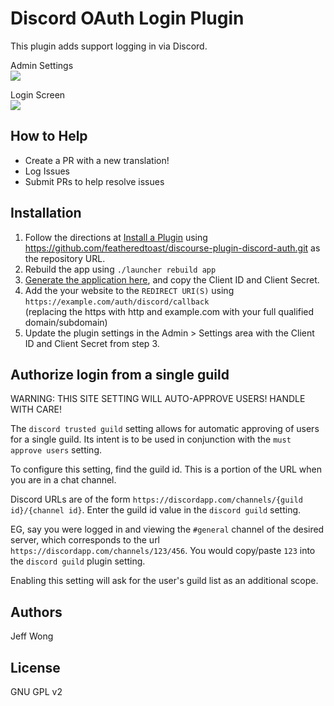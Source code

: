 # Discord OAuth Login Plugin
This plugin adds support logging in via Discord.

Admin Settings  
![](https://raw.githubusercontent.com/featheredtoast/discourse-plugin-discord-auth/master/screenshot-admin-settings.png)

Login Screen  
![](https://raw.githubusercontent.com/featheredtoast/discourse-plugin-discord-auth/master/screenshot-login-screen.png)

## How to Help

- Create a PR with a new translation!
- Log Issues
- Submit PRs to help resolve issues

## Installation

1. Follow the directions at [Install a Plugin](https://meta.discourse.org/t/install-a-plugin/19157) using https://github.com/featheredtoast/discourse-plugin-discord-auth.git as the repository URL.
2. Rebuild the app using `./launcher rebuild app`
3. [Generate the application here](https://discordapp.com/developers/applications/me), and copy the Client ID and Client Secret.
4. Add the your website to the `REDIRECT URI(S)` using  
`https://example.com/auth/discord/callback`  
(replacing the https with http and example.com with your full qualified domain/subdomain)
5. Update the plugin settings in the Admin > Settings area with the Client ID and Client Secret from step 3.

## Authorize login from a single guild

WARNING: THIS SITE SETTING WILL AUTO-APPROVE USERS! HANDLE WITH CARE!

The `discord trusted guild` setting allows for automatic approving of users for a single guild. Its intent is to be used in conjunction with the `must approve users` setting.

To configure this setting, find the guild id. This is a portion of the URL when you are in a chat channel.

Discord URLs are of the form `https://discordapp.com/channels/{guild id}/{channel id}`. Enter the guild id value in the `discord guild` setting.

EG, say you were logged in and viewing the `#general` channel of the desired server, which corresponds to the url `https://discordapp.com/channels/123/456`. You would copy/paste `123` into the `discord guild` plugin setting.

Enabling this setting will ask for the user's guild list as an additional scope.

## Authors

Jeff Wong

## License

GNU GPL v2
